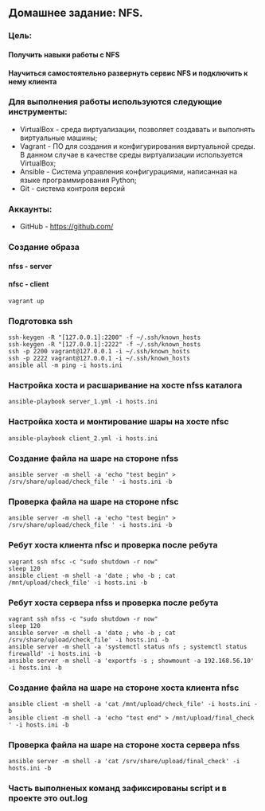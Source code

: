 ## Домашнее задание: NFS.
### Цель:
#### Получить навыки работы с NFS
#### Научиться самостоятельно развернуть сервис NFS и подключить к нему клиента

### Для выполнения работы используются следующие инструменты:
- VirtualBox - среда виртуализации, позволяет создавать и выполнять виртуальные машины;
- Vagrant - ПО для создания и конфигурирования виртуальной среды. В данном случае в качестве среды виртуализации используется VirtualBox;
- Ansible - Система управления конфигурациями, написанная на языке программирования Python;
- Git - система контроля версий

### Аккаунты:
- GitHub - https://github.com/

### Создание образа
#### nfss - server
#### nfsc - client
```
vagrant up
```
### Подготовка ssh 
```
ssh-keygen -R "[127.0.0.1]:2200" -f ~/.ssh/known_hosts
ssh-keygen -R "[127.0.0.1]:2222" -f ~/.ssh/known_hosts
ssh -p 2200 vagrant@127.0.0.1 -i ~/.ssh/known_hosts
ssh -p 2222 vagrant@127.0.0.1 -i ~/.ssh/known_hosts
ansible all -m ping -i hosts.ini
```
### Настройка хоста и расшаривание на хосте nfss каталога
```
ansible-playbook server_1.yml -i hosts.ini
```
### Настройка хоста и монтирование шары на хосте nfsc
```
ansible-playbook client_2.yml -i hosts.ini
```
### Создание файла на шаре на стороне nfss
```
ansible server -m shell -a 'echo "test begin" > /srv/share/upload/check_file ' -i hosts.ini -b
```
### Проверка файла на шаре на стороне nfsc
```
ansible server -m shell -a 'echo "test begin" > /srv/share/upload/check_file ' -i hosts.ini -b
```
### Ребут хоста клиента nfsc и проверка после ребута
```
vagrant ssh nfsc -c "sudo shutdown -r now"
sleep 120
ansible client -m shell -a 'date ; who -b ; cat /mnt/upload/check_file' -i hosts.ini -b
```
### Ребут хоста сервера nfss и проверка после ребута
```
vagrant ssh nfss -c "sudo shutdown -r now"
sleep 120
ansible server -m shell -a 'date ; who -b ; cat /srv/share/upload/check_file' -i hosts.ini -b
ansible server -m shell -a 'systemctl status nfs ; systemctl status firewalld' -i hosts.ini -b
ansible server -m shell -a 'exportfs -s ; showmount -a 192.168.56.10' -i hosts.ini -b
```
### Создание файла на шаре на стороне хоста клиента nfsc
```
ansible client -m shell -a 'cat /mnt/upload/check_file' -i hosts.ini -b
ansible client -m shell -a 'echo "test end" > /mnt/upload/final_check ' -i hosts.ini -b
```
### Проверка файла на шаре на стороне хоста сервера nfss
```
ansible server -m shell -a 'cat /srv/share/upload/final_check' -i hosts.ini -b
```

### Часть выполненых команд зафиксированы script  и в проекте это out.log
